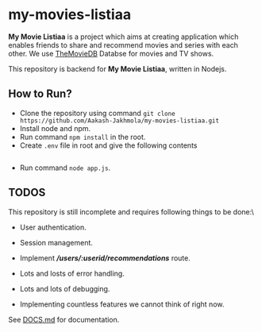 # **my-movies-listiaa**

**My Movie Listiaa** is a project which aims at creating application which enables friends to share and recommend movies and series with each other.
We use [TheMovieDB](https://www.themoviedb.org) Databse for movies and TV shows.

This repository is backend for **My Movie Listiaa**, written in Nodejs.

## How to Run?

 - Clone the repository using command `git clone https://github.com/Aakash-Jakhmola/my-movies-listiaa.git`
 - Install node and npm.
 - Run command `npm install` in the root.
 - Create `.env` file in root and give the following contents
    ```DB_URI=<Your db uri>  API_KEY=<Your tmdb api key>  CLIENT_URL=<Url from where you will make requests>  JWT_SECRET=<any string>
     ``` 
 - Run command `node app.js`. 

## TODOS

This repository is still incomplete and requires following things to be done:\

- User authentication.

- Session management.

- Implement ***/users/:userid/recommendations*** route.

- Lots and losts of error handling.

- Lots and lots of debugging.

- Implementing countless features we cannot think of right now.

See [DOCS.md](DOCS.md) for documentation.
